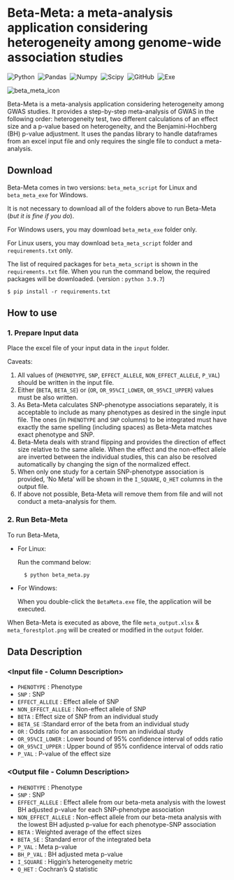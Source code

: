 # Beta-Meta: a meta-analysis application considering heterogeneity among genome-wide association studies

![Python](https://img.shields.io/badge/-Python-05122A?style=flat&logo=python)&nbsp;
![Pandas](https://img.shields.io/badge/-pandas-05122A?style=flat&logo=pandas)&nbsp;
![Numpy](https://img.shields.io/badge/-NumPy-05122A?style=flat&logo=numpy)&nbsp;
![Scipy](https://img.shields.io/badge/-SciPy-05122A?style=flat&logo=scipy)&nbsp;
![GitHub](https://img.shields.io/badge/-GitHub-05122A?style=flat&logo=github)&nbsp;
![Exe](https://img.shields.io/badge/-exe-05122A?style=flat&logo=exe)&nbsp;

![beta_meta_icon](https://user-images.githubusercontent.com/106565330/177929679-992af204-532d-4a59-8330-27c37ed96208.png)

Beta-Meta is a meta-analysis application considering heterogeneity among GWAS studies. It provides a step-by-step meta-analysis of GWAS in the following order: heterogeneity test, two different calculations of an effect size and a p-value based on heterogeneity, and the Benjamini-Hochberg (BH) p-value adjustment. It uses the pandas library to handle dataframes from an excel input file and only requires the single file to conduct a meta-analysis.

## Download

Beta-Meta comes in two versions: `beta_meta_script` for Linux and `beta_meta_exe` for Windows.

It is not necessary to download all of the folders above to run Beta-Meta (*but it is fine if you do*). 

For Windows users, you may download `beta_meta_exe` folder only. 

For Linux users, you may download `beta_meta_script` folder and `requirements.txt` only.

The list of required packages for `beta_meta_script` is shown in the `requirements.txt` file. When you run the command below, the required packages will be downloaded. (version : `python 3.9.7`)

	$ pip install -r requirements.txt

## How to use

### 1. Prepare Input data
Place the excel file of your input data in the `input` folder.

Caveats: 

1. All values of (`PHENOTYPE`, `SNP`, `EFFECT_ALLELE`, `NON_EFFECT_ALLELE`, `P_VAL`) should be written in the input file.
2. Either (`BETA`, `BETA_SE`) or (`OR`, `OR_95%CI_LOWER`, `OR_95%CI_UPPER`) values must be also written.
3. As Beta-Meta calculates SNP-phenotype associations separately, it is acceptable to include as many phenotypes as desired in the single input file. The ones (in `PHENOTYPE` and `SNP` columns) to be integrated must have exactly the same spelling (including spaces) as Beta-Meta matches exact phenotype and SNP.
4. Beta-Meta deals with strand flipping and provides the direction of effect size relative to the same allele. When the effect and the non-effect allele are inverted between the individual studies, this can also be resolved automatically by changing the sign of the normalized effect.
5. When only one study for a certain SNP-phenotype association is provided, ‘No Meta’ will be shown in the `I_SQUARE`, `Q_HET` columns in the output file.
6. If above not possible, Beta-Meta will remove them from file and will not conduct a meta-analysis for them.

### 2. Run Beta-Meta
To run Beta-Meta,

- For Linux:
    
    Run the command below:

		$ python beta_meta.py
    
- For Windows:
    
    When you double-click the `BetaMeta.exe` file, the application will be executed.
    

When Beta-Meta is executed as above, the file `meta_output.xlsx` & `meta_forestplot.png` will be created or modified in the `output` folder.

## Data Description

### <Input file - Column Description>

* `PHENOTYPE` : Phenotype 	
* `SNP` : SNP 
* `EFFECT_ALLELE` : Effect allele of SNP	
* `NON_EFFECT_ALLELE` : Non-effect allele of SNP	
* `BETA` : Effect size of SNP from an individual study
* `BETA_SE` :Standard error of the beta from an individual study	
* `OR` : Odds ratio for an association from an individual study	
* `OR_95%CI_LOWER` : Lower bound of 95% confidence interval of odds ratio	
* `OR_95%CI_UPPER` : Upper bound of 95% confidence interval of odds ratio 	
* `P_VAL` : P-value of the effect size

### <Output file - Column Description>
	
* `PHENOTYPE` : Phenotype
* `SNP` : SNP 
* `EFFECT_ALLELE` : Effect allele from our beta-meta analysis with the lowest BH adjusted p-value for each SNP-phenotype association
* `NON_EFFECT_ALLELE` : Non-effect allele from our beta-meta analysis with the lowest BH adjusted p-value for each phenotype-SNP association
* `BETA` : Weighted average of the effect sizes
* `BETA_SE` : Standard error of the integrated beta
* `P_VAL` : Meta p-value
* `BH_P_VAL` : BH adjusted meta p-value
* `I_SQUARE` : Higgin’s heterogeneity metric
* `Q_HET` : Cochran’s Q statistic
